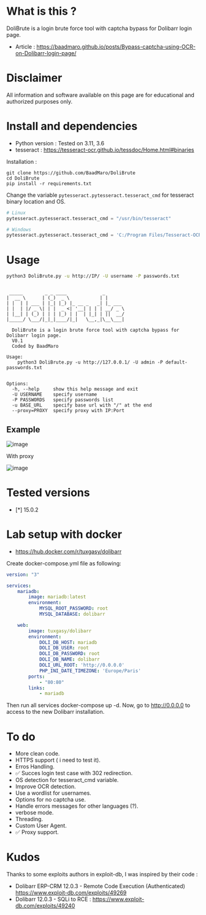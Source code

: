# What is this ?

DoliBrute is a login brute force tool with captcha bypass for Dolibarr login page.

- Article : https://baadmaro.github.io/posts/Bypass-captcha-using-OCR-on-Dolibarr-login-page/

# Disclaimer

All information and software available on this page are for educational and authorized purposes only.
  
# Install and dependencies

- Python version : Tested on 3.11, 3.6
- tesseract : https://tesseract-ocr.github.io/tessdoc/Home.html#binaries

Installation : 

```
git clone https://github.com/BaadMaro/DoliBrute
cd DoliBrute
pip install -r requirements.txt
``` 

Change the variable `pytesseract.pytesseract.tesseract_cmd` for tesseract binary location and OS.

```python
# Linux
pytesseract.pytesseract.tesseract_cmd = "/usr/bin/tesseract"

# Windows
pytesseract.pytesseract.tesseract_cmd = 'C:/Program Files/Tesseract-OCR/tesseract.exe'
```



# Usage

```bash
python3 DoliBrute.py -u http://IP/ -U username -P passwords.txt

```

```
 
 _____        _ _ ____             _       
|  __ \      | (_)  _ \           | |      
| |  | | ___ | |_| |_) |_ __ _   _| |_ ___ 
| |  | |/ _ \| | |  _ <| '__| | | | __/ _ \
| |__| | (_) | | | |_) | |  | |_| | ||  __/
|_____/ \___/|_|_|____/|_|   \__,_|\__\___|
  
  DoliBrute is a login brute force tool with captcha bypass for Dolibarr login page.                                        
  V0.1
  Coded by BaadMaro
    
Usage: 
    python3 DoliBrute.py -u http://127.0.0.1/ -U admin -P default-passwords.txt


Options:
  -h, --help     show this help message and exit
  -U USERNAME    specify username
  -P PASSWORDS   specify passwords list
  -u BASE_URL    specify base url with "/" at the end
  --proxy=PROXY  specify proxy with IP:Port
```

## Example

![image](https://user-images.githubusercontent.com/72421091/183272388-cbcc96a1-2340-439d-839e-58b84d613f87.png)


With proxy

![image](https://user-images.githubusercontent.com/72421091/183272309-00587d81-05ef-47e9-8b99-e3611ebb8673.png)


# Tested versions

- [*] 15.0.2

# Lab setup with docker

- https://hub.docker.com/r/tuxgasy/dolibarr

Create docker-compose.yml file as following:

```yaml
version: "3"

services:
    mariadb:
        image: mariadb:latest
        environment:
            MYSQL_ROOT_PASSWORD: root
            MYSQL_DATABASE: dolibarr

    web:
        image: tuxgasy/dolibarr
        environment:
            DOLI_DB_HOST: mariadb
            DOLI_DB_USER: root
            DOLI_DB_PASSWORD: root
            DOLI_DB_NAME: dolibarr
            DOLI_URL_ROOT: 'http://0.0.0.0'
            PHP_INI_DATE_TIMEZONE: 'Europe/Paris'
        ports:
            - "80:80"
        links:
            - mariadb
```

Then run all services docker-compose up -d. Now, go to http://0.0.0.0 to access to the new Dolibarr installation.

# To do

- More clean code.
- HTTPS support ( i need to test it).
- Erros Handling.
- ✅ Succes login test case with 302 redirection.
- OS detection for tesseract_cmd variable.
- Improve OCR detection.
- Use a wordlist for usernames.
- Options for no captcha use.
- Handle errors messages for other languages (?).
- verbose mode.
- Threading.
- Custom User Agent.
- ✅ Proxy support.

# Kudos

Thanks to some exploits authors in exploit-db, I was inspired by their code : 
- Dolibarr ERP-CRM 12.0.3 - Remote Code Execution (Authenticated) https://www.exploit-db.com/exploits/49269 
- Dolibarr 12.0.3 - SQLi to RCE : https://www.exploit-db.com/exploits/49240
